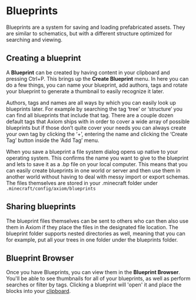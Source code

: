 # Blueprints

Blueprints are a system for saving and loading prefabricated assets. They are similar to schematics, but with a different structure optimized for searching and viewing. 

## Creating a blueprint

A **Blueprint** can be created by having content in your clipboard and pressing Ctrl+P. This brings up the **Create Blueprint** menu. In here you can do a few things, you can name your blueprint, add authors, tags and rotate your blueprint to generate a thumbnail to easily recognize it later.

Authors, tags and names are all ways by which you can easily look up blueprints later. For example by searching the tag ‘tree’ or ‘structure’ you can find all blueprints that include that tag. There are a couple dozen default tags that Axiom ships with in order to cover a wide array of possible blueprints but if those don’t quite cover your needs you can always create your own tag by clicking the ‘+’, entering the name and clicking the ‘Create Tag’ button inside the ‘Add Tag’ menu.

When you save a blueprint a file system dialog opens up native to your operating system. This confirms the name you want to give to the blueprint and lets to save it as a .bp file on your local computer. This means that you can easily create blueprints in one world or server and then use them in another world without having to deal with messy import or export schemas. The files themselves are stored in your .minecraft folder under `.minecraft/config/axiom/blueprints`

## Sharing blueprints

The blueprint files themselves can be sent to others who can then also use them in Axiom if they place the files in the designated file location. The blueprint folder supports nested directories as well, meaning that you can for example, put all your trees in one folder under the blueprints folder.

## Blueprint Browser

Once you have Blueprints, you can view them in the **Blueprint Browser**. You'll be able to see thumbnails for all of your blueprints, as well as perform searches or filter by tags. Clicking a blueprint will 'open' it and place the blocks into your [clipboard](blocks_and_clipboard.md#clipboard).
